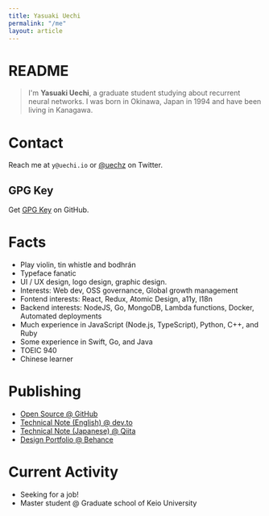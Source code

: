 ```yaml
---
title: Yasuaki Uechi
permalink: "/me"
layout: article
---
```


<style>
img {
  width: auto !important;
}
</style>

# README

> I'm **Yasuaki Uechi**, a graduate student studying about recurrent neural networks. I was born in Okinawa, Japan in 1994 and have been living in Kanagawa.

# Contact

Reach me at `y@uechi.io` or [@uechz](https://twitter.com/uechz) on Twitter.

## GPG Key

Get [GPG Key](https://github.com/uetchy.gpg) on GitHub.

# Facts

- Play violin, tin whistle and bodhrán
- Typeface fanatic
- UI / UX design, logo design, graphic design.
- Interests: Web dev, OSS governance, Global growth management
- Fontend interests: React, Redux, Atomic Design, a11y, I18n
- Backend interests: NodeJS, Go, MongoDB, Lambda functions, Docker, Automated deployments
- Much experience in JavaScript (Node.js, TypeScript), Python, C++, and Ruby
- Some experience in Swift, Go, and Java
- TOEIC 940
- Chinese learner

# Publishing

- [Open Source @ GitHub](https://github.com/uetchy)
- [Technical Note (English) @ dev.to](https://dev.to/uetchy)
- [Technical Note (Japanese) @ Qiita](https://qiita.com/uetchy)
- [Design Portfolio @ Behance](https://www.behance.net/uechi)

# Current Activity

- Seeking for a job!
- Master student @ Graduate school of Keio University

